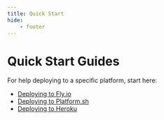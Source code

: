 ```yaml
---
title: Quick Start
hide:
    - footer
---
```


# Quick Start Guides

For help deploying to a specific platform, start here:

- [Deploying to Fly.io](quick_start_flyio.md)
- [Deploying to Platform.sh](quick_start_platformsh.md)
- [Deploying to Heroku](quick_start_heroku.md)
